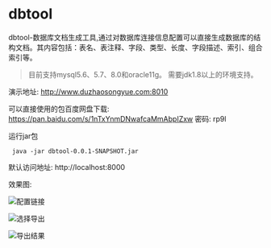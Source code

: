 # dbtool
dbtool-数据库文档生成工具,通过对数据库连接信息配置可以直接生成数据库的结构文档。其内容包括：表名、表注释、字段、类型、长度、字段描述、索引、组合索引等。
>目前支持mysql5.6、5.7、8.0和oracle11g。
需要jdk1.8以上的环境支持。

演示地址: http://www.duzhaosongyue.com:8010

可以直接使用的包百度网盘下载: https://pan.baidu.com/s/1nTxYnmDNwafcaMmAbpIZxw  密码: rp9l

运行jar包

     java -jar dbtool-0.0.1-SNAPSHOT.jar

默认访问地址:  http://localhost:8000


效果图:

![配置链接](https://duzhaosongyue-1300426457.cos.ap-nanjing.myqcloud.com/git/1625305108539.jpg "配置链接")

![选择导出](https://duzhaosongyue-1300426457.cos.ap-nanjing.myqcloud.com/git/1625305113399.jpg "选择导出")

![导出结果](https://duzhaosongyue-1300426457.cos.ap-nanjing.myqcloud.com/git/1625305117414.jpg "导出结果")
